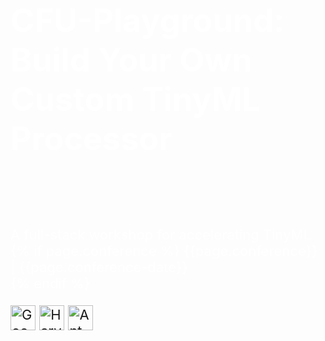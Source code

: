 <style>
	.header-container {
		color: #fff;
		font-size: 22px;
	}
	.header-container > h1 {
		font-size: 52px;
		color: #fff;
	}
</style>

<div class="header-container">
<h1><b> CFU-Playground: Build Your Own Custom TinyML Processor </b></h1><br><br>

<p>
A full-stack workshop for accelerating TinyML<br>
{% if page.conference %}
{{page.conference}} | {{page.conference-date}}<br>
{% endif %}
</p>

<div style="display:inline-block;">
  <a style="text-decoration:none" href="https://cfu-playground.readthedocs.io/en/latest/">
    <img src="{{ '/assets/logos/google.svg' | relative_url }}" alt="Google" style="height: 2.5rem">
  </a>
</div>
<div style="display:inline-block;">
  <a style="text-decoration:none" href="https://www.seas.harvard.edu/">
    <img src="{{ '/assets/logos/seas.svg' | relative_url }}" alt="Harvard SEAS" style="height: 2.5rem">
  </a>
</div>
<div style="display:inline-block;">
  <a style="text-decoration:none" href="https://www.antmicro.com">
    <img src="{{ '/assets/logos/AntMicro.svg' | relative_url }}" alt="AntMicro" style="height: 2.5rem">
  </a>
</div>
</div>
